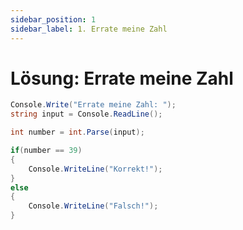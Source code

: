 ```yaml
---
sidebar_position: 1
sidebar_label: 1. Errate meine Zahl
---
```


# Lösung: Errate meine Zahl

```cs
Console.Write("Errate meine Zahl: ");
string input = Console.ReadLine();

int number = int.Parse(input);

if(number == 39)
{
	Console.WriteLine("Korrekt!");
}
else
{
	Console.WriteLine("Falsch!");
}
```